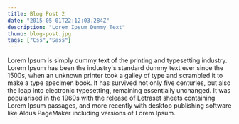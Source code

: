 ```yaml
---
title: Blog Post 2
date: "2015-05-01T22:12:03.284Z"
description: "Lorem Ipsum Dummy Text"
thumb: blog-post.jpg
tags: ["Css","Sass"]
---
```


Lorem Ipsum is simply dummy text of the printing and typesetting industry. Lorem Ipsum has been the industry's standard dummy text ever since the 1500s, when an unknown printer took a galley of type and scrambled it to make a type specimen book. It has survived not only five centuries, but also the leap into electronic typesetting, remaining essentially unchanged. It was popularised in the 1960s with the release of Letraset sheets containing Lorem Ipsum passages, and more recently with desktop publishing software like Aldus PageMaker including versions of Lorem Ipsum.